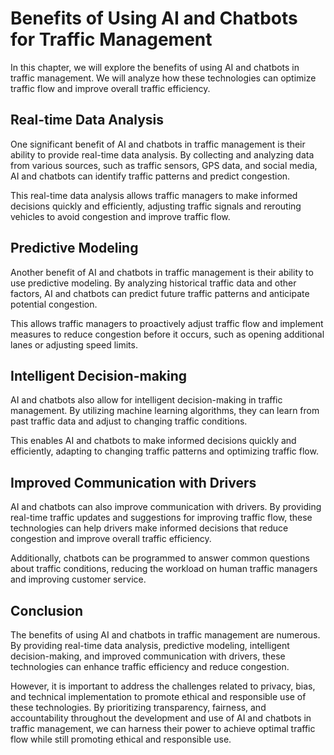 Benefits of Using AI and Chatbots for Traffic Management
======================================================================================================================

In this chapter, we will explore the benefits of using AI and chatbots in traffic management. We will analyze how these technologies can optimize traffic flow and improve overall traffic efficiency.

Real-time Data Analysis
-----------------------

One significant benefit of AI and chatbots in traffic management is their ability to provide real-time data analysis. By collecting and analyzing data from various sources, such as traffic sensors, GPS data, and social media, AI and chatbots can identify traffic patterns and predict congestion.

This real-time data analysis allows traffic managers to make informed decisions quickly and efficiently, adjusting traffic signals and rerouting vehicles to avoid congestion and improve traffic flow.

Predictive Modeling
-------------------

Another benefit of AI and chatbots in traffic management is their ability to use predictive modeling. By analyzing historical traffic data and other factors, AI and chatbots can predict future traffic patterns and anticipate potential congestion.

This allows traffic managers to proactively adjust traffic flow and implement measures to reduce congestion before it occurs, such as opening additional lanes or adjusting speed limits.

Intelligent Decision-making
---------------------------

AI and chatbots also allow for intelligent decision-making in traffic management. By utilizing machine learning algorithms, they can learn from past traffic data and adjust to changing traffic conditions.

This enables AI and chatbots to make informed decisions quickly and efficiently, adapting to changing traffic patterns and optimizing traffic flow.

Improved Communication with Drivers
-----------------------------------

AI and chatbots can also improve communication with drivers. By providing real-time traffic updates and suggestions for improving traffic flow, these technologies can help drivers make informed decisions that reduce congestion and improve overall traffic efficiency.

Additionally, chatbots can be programmed to answer common questions about traffic conditions, reducing the workload on human traffic managers and improving customer service.

Conclusion
----------

The benefits of using AI and chatbots in traffic management are numerous. By providing real-time data analysis, predictive modeling, intelligent decision-making, and improved communication with drivers, these technologies can enhance traffic efficiency and reduce congestion.

However, it is important to address the challenges related to privacy, bias, and technical implementation to promote ethical and responsible use of these technologies. By prioritizing transparency, fairness, and accountability throughout the development and use of AI and chatbots in traffic management, we can harness their power to achieve optimal traffic flow while still promoting ethical and responsible use.
